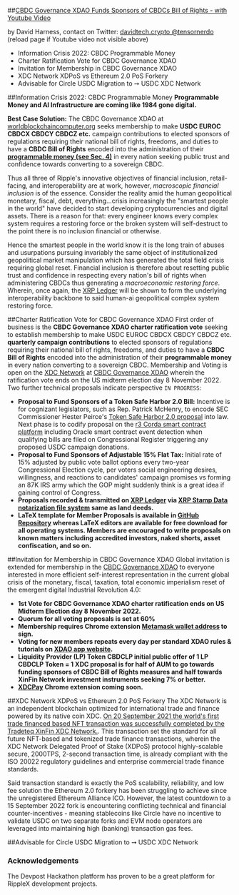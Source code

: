 ##[CBDC Governance XDAO Funds Sponsors of CBDCs Bill of Rights - with Youtube Video](https://devpost.com/software/cbdc-web3-site-hosts-xrpl-hooks-xrp-stamp-smartnfts-network)


by David Harness, contact on Twitter: [davidtech.crypto @tensornerdo](https://twitter.com/tensornerdo)  (reload page if Youtube video not visible above)

- Information Crisis 2022:  CBDC Programmable Money
- Charter Ratification Vote for CBDC Governance XDAO
- Invitation for Membership in CBDC Governance XDAO
- XDC Network XDPoS vs Ethereum 2.0 PoS Forkery
- Advisable for Circle USDC Migration to ➙ USDC XDC Network

##Information Crisis 2022: CBDC Programmable Money
**Programmable Money and AI Infrastructure are coming like 1984 gone digital.**

**Best Case Solution:** The CBDC Governance XDAO at [worldblockchaincomputer.org](https://worldblockchaincomputer.org) seeks membership to make **USDC EUROC CBDCX CBDCY CBDCZ etc.** campaign contributions to elected sponsors of regulations requiring their national bill of rights, freedoms, and duties to have a **CBDC Bill of Rights** encoded into the administration of their **[programmable money (see Sec. 4)](https://www.federalregister.gov/documents/2022/03/14/2022-05471/ensuring-responsible-development-of-digital-assets)** in every nation seeking public trust and confidence towards converting to a sovereign CBDC. 

Thus all three of Ripple's innovative objectives of financial inclusion, retail-facing, and interoperability are at work, however, *macroscopic financial inclusion* is of the essence. Consider the reality amid the human geopolitical monetary, fiscal, debt, everything...crisis increasingly the "smartest people in the world" have decided to start developing cryptocurrencies and digital assets. There is a reason for that: every engineer knows every complex system requires a restoring force or the broken system will self-destruct to the point there is no inclusion financial or otherwise.

Hence the smartest people in the world know it is the long train of abuses and usurpations pursuing invariably the same object of institutionalized geopolitical market manipulation which has generated the total field crisis requiring global reset. Financial inclusion is therefore about resetting public trust and confidence in respecting every nation's bill of rights when administering CBDCs thus generating a *macroeconomic restoring force*. Wherein, once again, the [XRP Ledger](https://xrpl.org/get-started-using-javascript.html) will be shown to form the underlying interoperability backbone to said human-ai geopolitical complex system restoring force. 

##Charter Ratification Vote for CBDC Governance XDAO
First order of business is the **CBDC Governance XDAO charter ratification vote** seeking to establish membership to make USDC EUROC CBDCX CBDCY CBDCZ etc. **quarterly campaign contributions** to elected sponsors of regulations requiring their national bill of rights, freedoms, and duties to have a **CBDC Bill of Rights** encoded into the administration of their **programmable money** in every nation converting to a sovereign CBDC. Membership and Voting is open on the [XDC Network](https://explorer.xinfin.network) at [CBDC Governance XDAO](https://worldblockchaincomputer.org) wherein the ratification vote ends on the US midterm election day 8 November 2022. Two further technical proposals indicate perspective ```IN PROGRESS```:
- **Proposal to Fund Sponsors of a Token Safe Harbor 2.0 Bill:** Incentive is for cognizant legislators, such as Rep. Patrick McHenry, to encode SEC Commissioner Hester Peirce's [Token Safe Harbor 2.0 proposal](https://www.sec.gov/news/public-statement/peirce-statement-token-safe-harbor-proposal-2.0) into law. Next phase is to codify proposal on the [r3 Corda smart contract platform](https://developer.r3.com/corda/) including Oracle smart contract event detection when qualifying bills are filed on Congressional Register triggering any proposed USDC campaign donations. 
- **Proposal to Fund Sponsors of Adjustable 15% Flat Tax:** Initial rate of 15% adjusted by public vote ballot options every two-year Congressional Election cycle, per voters social engineering desires, willingness, and reactions to candidates' campaign promises vs forming an 87K IRS army which the GOP might suddenly think is a great idea if gaining control of Congress. 
- **Proposals recorded & transmitted on [XRP Ledger](https://livenet.xrpl.org) via [XRP Stamp Data notarization file system](https://xrpstamp.com) same as land deeds.**
- **LaTeX template for Member Proposals is available in [GitHub Repository](https://github.com/ehounder/CBDC-Governance-XDAO-Funds-Sponsors-of-CBDC-Bill-of-Rights) whereas LaTeX editors are available for free download for all operating systems. Members are encouraged to write proposals on known matters including accredited investors, naked shorts, asset confiscation, and so on.**

##Invitation for Membership in CBDC Governance XDAO
Global invitation is extended for membership in the [CBDC Governance XDAO](https://worldblockchaincomputer.org) to everyone interested in more efficient self-interest representation in the current global crisis of the monetary, fiscal, taxation, total economic imperialism reset of the emergent digital Industrial Revolution 4.0:
- **1st Vote for CBDC Governance XDAO charter ratification ends on US Midterm Election day 8 November 2022.**
- **Quorum for all voting proposals is set at 60%**
- **Membership requires Chrome extension [Metamask wallet address](https://chrome.google.com/webstore/detail/metamask/nkbihfbeogaeaoehlefnkodbefgpgknn) to sign.**
- **Voting for new members repeats every day per standard XDAO rules & tutorials on [XDAO app website](https://www.xdao.app).**
- **Liquidity Provider (LP) Token CBDCLP initial public offer of 1 LP CBDCLP Token = 1 XDC proposal is for half of AUM to go towards funding sponsors of CBDC Bill of Rights measures and half towards XinFin Network investment instruments seeking 7% or better.**
- **[XDCPay](https://chrome.google.com/webstore/detail/xdcpay/bocpokimicclpaiekenaeelehdjllofo) Chrome extension coming soon.**

##XDC Network XDPoS vs Ethereum 2.0 PoS Forkery
The XDC Network is an independent blockchain optimized for international trade and finance powered by its native coin XDC. [On 20 September 2021 the world's first trade financed based NFT transaction was successfully completed by the Tradeteq XinFin XDC Network.](https://treasury-management.com/news/xinfins-xdc-network-and-tradeteq-launch-worlds-first-trade-finance-based-nft-transaction/). This transaction set the standard for all future NFT-based and tokenized trade finance transactions, wherein the XDC Network Delegated Proof of Stake (XDPoS) protocol highly-scalable secure, 2000TPS, 2-second transaction time, is already compliant with the ISO 20022 regulatory guidelines and enterprise commercial trade finance standards.

Said transaction standard is exactly the PoS scalability, reliability, and low fee solution the Ethereum 2.0 forkery has been struggling to achieve since the unregistered Ethereum Alliance ICO. However, the latest countdown to a 15 September 2022 fork is encountering conflicting technical and financial counter-incentives - meaning stablecoins like Circle have no incentive to validate USDC on two separate forks and EVM node operators are leveraged into maintaining high (banking) transaction gas fees.

##Advisable for Circle USDC Migration to ➙ USDC XDC Network

### Acknowledgements
The Devpost Hackathon platform has proven to be a great platform for RippleX development projects. 
